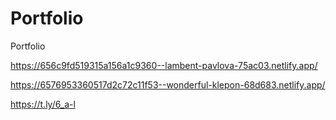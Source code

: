 # Portfolio
Portfolio

https://656c9fd519315a156a1c9360--lambent-pavlova-75ac03.netlify.app/


https://6576953360517d2c72c11f53--wonderful-klepon-68d683.netlify.app/


https://t.ly/6_a-l



